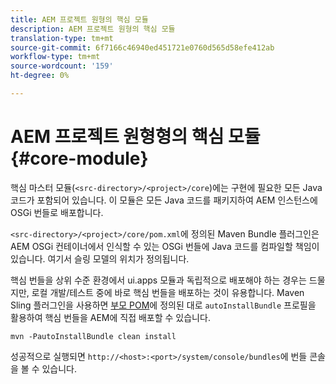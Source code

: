 ```yaml
---
title: AEM 프로젝트 원형의 핵심 모듈
description: AEM 프로젝트 원형의 핵심 모듈
translation-type: tm+mt
source-git-commit: 6f7166c46940ed451721e0760d565d58efe412ab
workflow-type: tm+mt
source-wordcount: '159'
ht-degree: 0%

---
```



# AEM 프로젝트 원형형의 핵심 모듈 {#core-module}

핵심 마스터 모듈(`<src-directory>/<project>/core`)에는 구현에 필요한 모든 Java 코드가 포함되어 있습니다. 이 모듈은 모든 Java 코드를 패키지하여 AEM 인스턴스에 OSGi 번들로 배포합니다.

`<src-directory>/<project>/core/pom.xml`에 정의된 Maven Bundle 플러그인은 AEM OSGi 컨테이너에서 인식할 수 있는 OSGi 번들에 Java 코드를 컴파일할 책임이 있습니다. 여기서 슬링 모델의 위치가 정의됩니다.

핵심 번들을 상위 수준 환경에서 ui.apps 모듈과 독립적으로 배포해야 하는 경우는 드물지만, 로컬 개발/테스트 중에 바로 핵심 번들을 배포하는 것이 유용합니다. Maven Sling 플러그인을 사용하면 [부모 POM](/help/developing/archetype/using.md#parent-pom)에 정의된 대로 `autoInstallBundle` 프로필을 활용하여 핵심 번들을 AEM에 직접 배포할 수 있습니다.

```
mvn -PautoInstallBundle clean install
```

성공적으로 실행되면 `http://<host>:<port>/system/console/bundles`에 번들 콘솔을 볼 수 있습니다.
